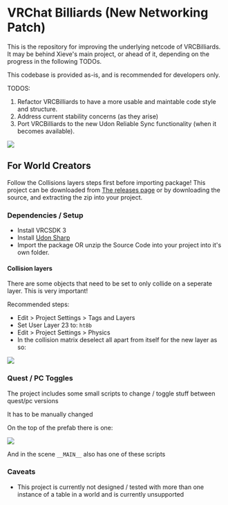 # VRChat Billiards (New Networking Patch)

This is the repository for improving the underlying netcode of VRCBilliards. It may be behind Xieve's main project, or ahead of it, depending on the progress in the following TODOs.

This codebase is provided as-is, and is recommended for developers only.

TODOS:

1. Refactor VRCBilliards to have a more usable and maintable code style and structure.
2. Address current stability concerns (as they arise)
3. Port VRCBilliards to the new Udon Reliable Sync functionality (when it becomes available).

![](https://i.imgur.com/WsYGyHY.png)

## For World Creators
Follow the Collisions layers steps first before importing package!
This project can be downloaded from [The releases page](https://github.com/Xiexe/VRCBilliards/releases)
or by downloading the source, and extracting the zip into your project.

### Dependencies / Setup
- Install VRCSDK 3
- Install [Udon Sharp](https://github.com/MerlinVR/UdonSharp)
- Import the package OR unzip the Source Code into your project into it's own folder.

#### Collision layers
There are some objects that need to be set to only collide on a seperate layer. This is very important!

Recommended steps:
- Edit > Project Settings > Tags and Layers
- Set User Layer 23 to: `ht8b`
- Edit > Project Settings > Physics
- In the collision matrix deselect all apart from itself for the new layer as so:

![](https://i.imgur.com/jhku3V2.png)

### Quest / PC Toggles
The project includes some small scripts to change / toggle stuff between quest/pc versions

It has to be manually changed


On the top of the prefab there is one:

![](https://i.imgur.com/HPtMBiH.png)

And in the scene `__MAIN__` also has one of these scripts

### Caveats
- This project is currently not designed / tested with more than one instance of a table in a world and is currently unsupported
